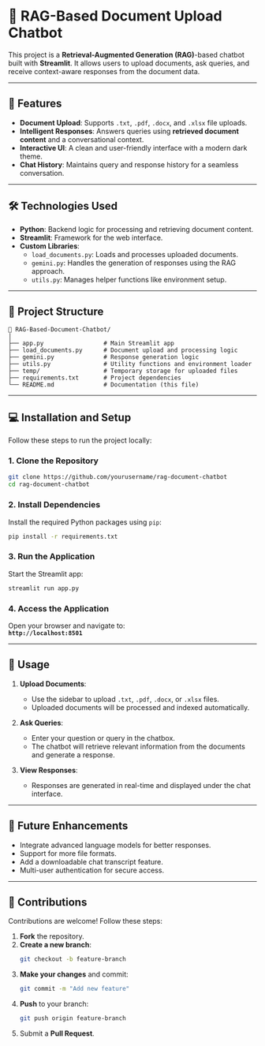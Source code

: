 # 📄 **RAG-Based Document Upload Chatbot**

This project is a **Retrieval-Augmented Generation (RAG)**-based chatbot built with **Streamlit**. It allows users to upload documents, ask queries, and receive context-aware responses from the document data.

---

## 🚀 **Features**

- **Document Upload**: Supports `.txt`, `.pdf`, `.docx`, and `.xlsx` file uploads.
- **Intelligent Responses**: Answers queries using **retrieved document content** and a conversational context.
- **Interactive UI**: A clean and user-friendly interface with a modern dark theme.
- **Chat History**: Maintains query and response history for a seamless conversation.

---

## 🛠️ **Technologies Used**

- **Python**: Backend logic for processing and retrieving document content.
- **Streamlit**: Framework for the web interface.
- **Custom Libraries**:  
   - `load_documents.py`: Loads and processes uploaded documents.  
   - `gemini.py`: Handles the generation of responses using the RAG approach.  
   - `utils.py`: Manages helper functions like environment setup.  

---

## 📂 **Project Structure**

```
📁 RAG-Based-Document-Chatbot/
│
├── app.py                 # Main Streamlit app
├── load_documents.py      # Document upload and processing logic
├── gemini.py              # Response generation logic
├── utils.py               # Utility functions and environment loader
├── temp/                  # Temporary storage for uploaded files
├── requirements.txt       # Project dependencies
└── README.md              # Documentation (this file)
```

---

## 💻 **Installation and Setup**

Follow these steps to run the project locally:

### 1. Clone the Repository
```bash
git clone https://github.com/yourusername/rag-document-chatbot
cd rag-document-chatbot
```

### 2. Install Dependencies
Install the required Python packages using `pip`:
```bash
pip install -r requirements.txt
```

### 3. Run the Application
Start the Streamlit app:
```bash
streamlit run app.py
```

### 4. Access the Application
Open your browser and navigate to:  
**`http://localhost:8501`**

---

## 🎯 **Usage**

1. **Upload Documents**:  
   - Use the sidebar to upload `.txt`, `.pdf`, `.docx`, or `.xlsx` files.  
   - Uploaded documents will be processed and indexed automatically.

2. **Ask Queries**:  
   - Enter your question or query in the chatbox.  
   - The chatbot will retrieve relevant information from the documents and generate a response.

3. **View Responses**:  
   - Responses are generated in real-time and displayed under the chat interface.  

---

## 🥩 **Future Enhancements**

- Integrate advanced language models for better responses.  
- Support for more file formats.  
- Add a downloadable chat transcript feature.  
- Multi-user authentication for secure access.  

---

## 🤝 **Contributions**

Contributions are welcome! Follow these steps:  
1. **Fork** the repository.  
2. **Create a new branch**:  
   ```bash
   git checkout -b feature-branch
   ```
3. **Make your changes** and commit:  
   ```bash
   git commit -m "Add new feature"
   ```
4. **Push** to your branch:  
   ```bash
   git push origin feature-branch
   ```
5. Submit a **Pull Request**.



